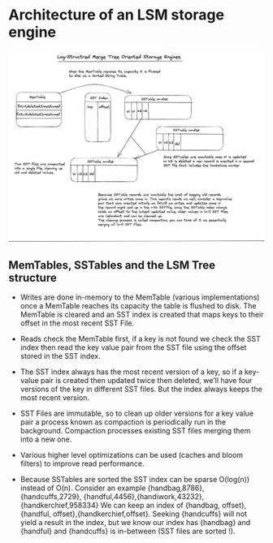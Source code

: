 # Architecture of an LSM storage engine

![lsm-storage-engine](lsm-storage-engine.png)

## MemTables, SSTables and the LSM Tree structure

* Writes are done in-memory to the MemTable (various implementations) once a MemTable reaches
its capacity the table is flushed to disk. The MemTable is cleared and an SST index is created
that maps keys to their offset in the most recent SST File.

* Reads check the MemTable first, if a key is not found we check the SST index then read
the key value pair from the SST file using the offset stored in the SST index.

* The SST index always has the most recent version of a key, so if a key-value pair is created
then updated twice then deleted, we'll have four versions of the key in different SST files.
But the index always keeps the most recent version.

* SST Files are immutable, so to clean up older versions for a key value pair a process known
as compaction is periodically run in the background. Compaction processes existing SST files
merging them into a new one. 

* Various higher level optimizations can be used (caches and bloom filters) to improve
read performance.

* Because SSTables are sorted the SST index can be sparse O(log(n)) instead of O(n).
Consider an example {handbag,8786}, {handcuffs,2729}, {handful,4456},{handiwork,43232},{handkerchief,958334}
We can keep an index of {handbag, offset},{handful, offset},{handkerchief,offset}.
Seeking {handcuffs} will not yield a result in the index, but we know our index has {handbag} and {handful}
and {handcuffs} is in-between (SST files are sorted !).